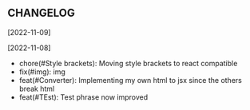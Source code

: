 CHANGELOG
----------------------

[2022-11-09]

[2022-11-08]
 * chore(#Style brackets): Moving style brackets to react compatible
 * fix(#img): img
 * feat(#Converter): Implementing my own html to jsx since the others break html
 * feat(#TEst): Test phrase now improved
